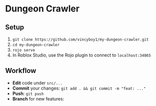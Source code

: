 # Dungeon Crawler

## Setup

1. `git clone https://github.com/vincyboy1/my-dungeon-crawler.git`
2. `cd my-dungeon-crawler`
3. `rojo serve`
4. In Roblox Studio, use the Rojo plugin to connect to `localhost:34865`

## Workflow

- **Edit** code under `src/...`
- **Commit** your changes: `git add . && git commit -m "feat: ..."`
- **Push**: `git push`
- **Branch** for new features:  